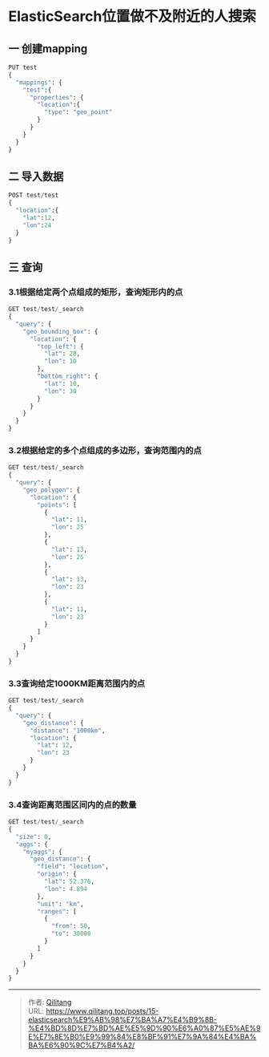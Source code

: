 # ElasticSearch位置做不及附近的人搜索

## 一 创建mapping

```python
PUT test
{
  "mappings": {
    "test":{
      "properties": {
        "location":{
          "type": "geo_point"
        }
      }
    }
  }
}
```

## 二 导入数据

```python
POST test/test
{
  "location":{
    "lat":12,
    "lon":24
  }
}
```

## 三 查询

### 3.1根据给定两个点组成的矩形，查询矩形内的点

```python
GET test/test/_search
{
  "query": {
    "geo_bounding_box": {
      "location": {
        "top_left": {
          "lat": 28,
          "lon": 10
        },
        "bottom_right": {
          "lat": 10,
          "lon": 30
        }
      }
    }
  }
}
```

### 3.2根据给定的多个点组成的多边形，查询范围内的点

```python
GET test/test/_search
{
  "query": {
    "geo_polygon": {
      "location": {
        "points": [
          {
            "lat": 11,
            "lon": 25
          },
          {
            "lat": 13,
            "lon": 25
          },
          {
            "lat": 13,
            "lon": 23
          },
          {
            "lat": 11,
            "lon": 23
          }
        ]
      }
    }
  }
}
```

### 3.3查询给定1000KM距离范围内的点

```python
GET test/test/_search
{
  "query": {
    "geo_distance": {
      "distance": "1000km",
      "location": {
        "lat": 12,
        "lon": 23
      }
    }
  }
}
```

### 3.4查询距离范围区间内的点的数量

```python
GET test/test/_search
{
  "size": 0, 
  "aggs": {
    "myaggs": {
      "geo_distance": {
        "field": "location",
        "origin": {
          "lat": 52.376,
          "lon": 4.894
        },
        "unit": "km", 
        "ranges": [
          {
            "from": 50, 
            "to": 30000
          }
        ]
      }
    }
  }
}
```


---

> 作者: [Qilitang](https://github.com/qilitang)  
> URL: https://www.qilitang.top/posts/15-elasticsearch%E9%AB%98%E7%BA%A7%E4%B9%8B-%E4%BD%8D%E7%BD%AE%E5%9D%90%E6%A0%87%E5%AE%9E%E7%8E%B0%E9%99%84%E8%BF%91%E7%9A%84%E4%BA%BA%E6%90%9C%E7%B4%A2/  

